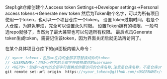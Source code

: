 Step1:git仓库创建个人access token
Settings->Developer settings->Personal access tokens->Generate new token
然后为Token取个名字，可以为所有项目使用一个token，也可以一个项目仓库一个token。
设置Token过期时间，若是个人仓库，为避免麻烦，完全可以设置永久时限。
设置Token拥有的权限，一般勾选repo就够了，当然为了最大兼容也可以勾选所有权限。
最后点击Generate token生成token，需要记住该token，因为界面关闭后就无法再访问了。

在某个具体项目仓库下的git面板内输入命令：
```c
// <your_token>：包括<>在内的全部字符替换成你的token
// <USERNAME>：包括<>在内的全部字符替换成你的username
// <REPO>：包括<>在内的全部字符替换成你要访问的仓库名称,注意是仓库名称，不是仓库url
git remote set-url origin  https://<your_token>@github.com/<USERNAME>/<REPO>.git
```